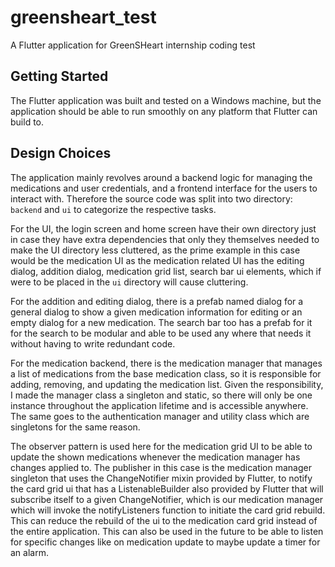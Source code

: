 # greensheart_test

A Flutter application for GreenSHeart internship coding test

## Getting Started

The Flutter application was built and tested on a Windows machine, but the application should
be able to run smoothly on any platform that Flutter can build to.

## Design Choices
The application mainly revolves around a backend logic for managing the medications and user 
credentials, and a frontend interface for the users to interact with. Therefore the source 
code was split into two directory: `backend` and `ui` to categorize the respective tasks. 

For the UI, the login screen and home screen have their own directory just in case they have 
extra dependencies that only they themselves needed to make the UI directory less cluttered,
as the prime example in this case would be the medication UI as the medication related UI
has the editing dialog, addition dialog, medication grid list, search bar ui elements, which 
if were to be placed in the `ui` directory will cause cluttering. 

For the addition and editing dialog, there is a prefab named dialog for a general dialog to
show a given medication information for editing or an empty dialog for a new medication.
The search bar too has a prefab for it for the search to be modular and able to be used any 
where that needs it without having to write redundant code.

For the medication backend, there is the medication manager that manages a list of medications
from the base medication class, so it is responsible for adding, removing, and updating the
medication list. Given the responsibility, I made the manager class a singleton and static, so
there will only be one instance throughout the application lifetime and is accessible anywhere.
The same goes to the authentication manager and utility class which are singletons for the
same reason.

The observer pattern is used here for the medication grid UI to be able to update the shown
medications whenever the medication manager has changes applied to. The publisher in this case
is the medication manager singleton that uses the ChangeNotifier mixin provided by Flutter,
to notify the card grid ui that has a ListenableBuilder also provided by Flutter that will
subscribe itself to a given ChangeNotifier, which is our medication manager which will 
invoke the notifyListeners function to initiate the card grid rebuild. This can reduce
the rebuild of the ui to the medication card grid instead of the entire application. This can
also be used in the future to be able to listen for specific changes like on medication 
update to maybe update a timer for an alarm.